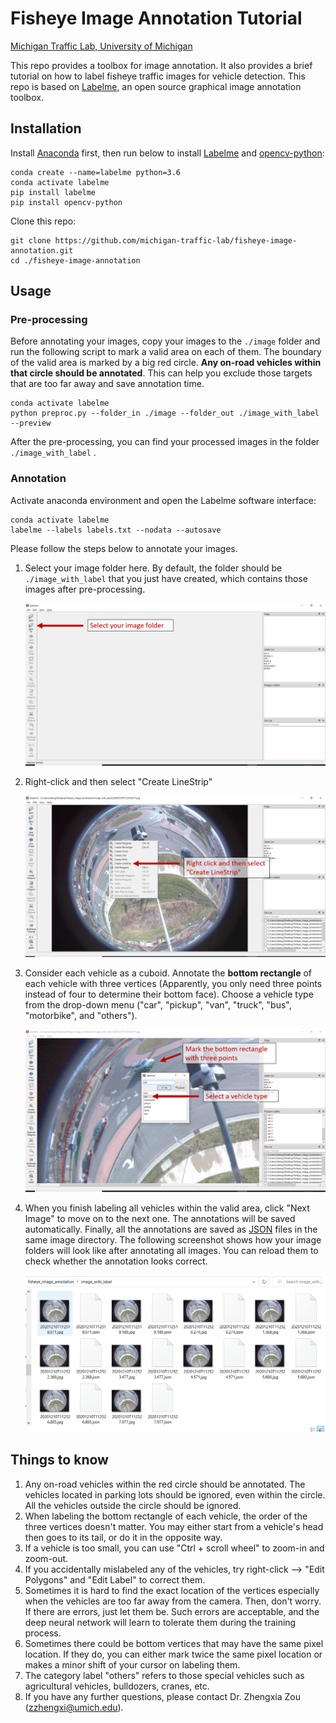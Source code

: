 # Fisheye Image Annotation Tutorial

[Michigan Traffic Lab, University of Michigan](https://traffic.engin.umich.edu/)

This repo provides a toolbox for image annotation. It also provides a brief tutorial on how to label fisheye traffic images for vehicle detection. This repo is based on [Labelme](https://github.com/wkentaro/labelme), an open source graphical image annotation toolbox.



## Installation

Install [Anaconda](https://www.continuum.io/downloads) first, then run below to install [Labelme](https://github.com/wkentaro/labelme) and [opencv-python](https://pypi.org/project/opencv-python/):

```shell
conda create --name=labelme python=3.6
conda activate labelme
pip install labelme
pip install opencv-python
```

Clone this repo:

```shell
git clone https://github.com/michigan-traffic-lab/fisheye-image-annotation.git 
cd ./fisheye-image-annotation
```

## Usage

### Pre-processing

Before annotating your images, copy your images to the `./image` folder and run the following script to mark a valid area on each of them. The boundary of the valid area is marked by a big red circle. **Any on-road vehicles within that circle should be annotated**. This can help you exclude those targets that are too far away and save annotation time. 

```shell
conda activate labelme
python preproc.py --folder_in ./image --folder_out ./image_with_label --preview
```

After the pre-processing, you can find your processed images in the folder `./image_with_label` .

### Annotation

Activate anaconda environment and open the Labelme software interface:

```shell
conda activate labelme
labelme --labels labels.txt --nodata --autosave
```

Please follow the steps below to annotate your images.

1. Select your image folder here. By default, the folder should be `./image_with_label` that you just have created, which contains those images after pre-processing.

   ![](./gallery/1.png)

2. Right-click and then select "Create LineStrip"

   ![](./gallery/2.png)

3. Consider each vehicle as a cuboid. Annotate the **bottom rectangle** of each vehicle with three vertices (Apparently, you only need three points instead of four to determine their bottom face). Choose a vehicle type from the drop-down menu ("car", "pickup", "van", "truck", "bus", "motorbike", and "others"). 

   ![](./gallery/3.png)

4. When you finish labeling all vehicles within the valid area, click "Next Image" to move on to the next one. The annotations will be saved automatically. Finally, all the annotations are saved as [JSON](http://www.json.org/) files in the same image directory. The following screenshot shows how your image folders will look like after annotating all images. You can reload them to check whether the annotation looks correct. 

   ![](./gallery/4.png)



## Things to know

1. Any on-road vehicles within the red circle should be annotated. The vehicles located in parking lots should be ignored, even within the circle. All the vehicles outside the circle should be ignored. 
2. When labeling the bottom rectangle of each vehicle, the order of the three vertices doesn't matter. You may either start from a vehicle's head then goes to its tail, or do it in the opposite way. 
3. If a vehicle is too small, you can use "Ctrl + scroll wheel" to zoom-in and zoom-out.
4. If you accidentally mislabeled any of the vehicles, try right-click --> "Edit Polygons" and "Edit Label" to correct them.
5. Sometimes it is hard to find the exact location of the vertices especially when the vehicles are too far away from the camera. Then, don't worry. If there are errors, just let them be.  Such errors are acceptable, and the deep neural network will learn to tolerate them during the training process.
6. Sometimes there could be bottom vertices that may have the same pixel location. If they do, you can either mark twice the same pixel location or makes a minor shift of your cursor on labeling them. 
7. The category label "others" refers to those special vehicles such as agricultural vehicles, bulldozers, cranes, etc.
8. If you have any further questions, please contact Dr. Zhengxia Zou (zzhengxi@umich.edu).
